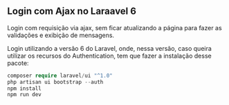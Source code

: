 ## Login com Ajax no Laraavel 6

Login com requisição via ajax, sem ficar atualizando a página para fazer as validações e exibição de mensagens.

Login utilizando a versão 6 do Laravel, onde, nessa versão, caso queira utilizar os recursos do Authentication, tem que fazer a instalação desse pacote:

```php
composer require laravel/ui "^1.0"  
php artisan ui bootstrap --auth  
npm install  
npm run dev
``` 





